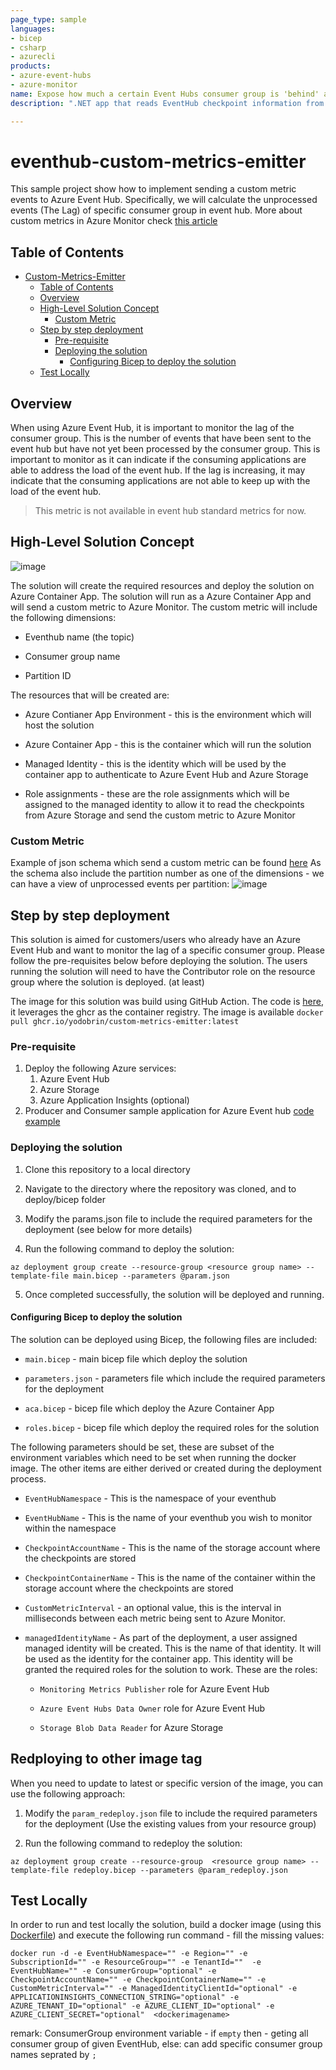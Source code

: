 ```yaml
---
page_type: sample
languages:
- bicep
- csharp
- azurecli
products:
- azure-event-hubs
- azure-monitor
name: Expose how much a certain Event Hubs consumer group is 'behind' as a custom Azure Monitor metric.
description: ".NET app that reads EventHub checkpoint information from storage, computes how much 'behind' a certain consumer group is, and emits the lag as a custom metric to Azure Monitor."

---
```


# eventhub-custom-metrics-emitter

This sample project show how to implement sending a custom metric events to Azure Event Hub. Specifically, we will calculate the unprocessed events (The Lag) of specific consumer group in event hub. More about custom metrics in Azure Monitor check [this article](https://learn.microsoft.com/en-us/azure/azure-monitor/essentials/metrics-custom-overview)


## Table of Contents
- [Custom-Metrics-Emitter](#custom-metrics-emitter)
  - [Table of Contents](#table-of-contents)
  - [Overview](#overview)
  - [High-Level Solution Concept](#high-level-solution-concept)
    - [Custom Metric](#custom-metric)
  - [Step by step deployment](#step-by-step-deployment)
    - [Pre-requisite](#pre-requisite)
    - [Deploying the solution](#deploying-the-solution)
      - [Configuring Bicep to deploy the solution](#configuring-bicep-to-deploy-the-solution)
  - [Test Locally](#test-locally)

## Overview

When using Azure Event Hub, it is important to monitor the lag of the consumer group. This is the number of events that have been sent to the event hub but have not yet been processed by the consumer group. This is important to monitor as it can indicate if the consuming applications are able to address the load of the event hub. If the lag is increasing, it may indicate that the consuming applications are not able to keep up with the load of the event hub.

> This metric is not available in event hub standard metrics for now.


## High-Level Solution Concept

![image](design/design.png)

The solution will create the required resources and deploy the solution on Azure Container App. The solution will run as a Azure Container App and will send a custom metric to Azure Monitor. The custom metric will include the following dimensions:

- Eventhub name (the topic)

- Consumer group name

- Partition ID

The resources that will be created are:

- Azure Contianer App Environment - this is the environment which will host the solution

- Azure Container App - this is the container which will run the solution

- Managed Identity - this is the identity which will be used by the container app to authenticate to Azure Event Hub and Azure Storage

- Role assignments - these are the role assignments which will be assigned to the managed identity to allow it to read the checkpoints from Azure Storage and send the custom metric to Azure Monitor

### Custom Metric

Example of json schema which send a custom metric can be found [here](test/custom1.json)
As the schema also include the partition number as one of the dimensions - we can have a view of unprocessed events per partition:
![image](design/view.png)



## Step by step deployment 

This solution is aimed for customers/users who already have an Azure Event Hub and want to monitor the lag of a specific consumer group. Please follow the pre-requisites below before deploying the solution. The users running the solution will need to have the Contributor role on the resource group where the solution is deployed. (at least)

The image for this solution was build using GitHub Action. The code is [here](.github/workflows/ghcr_build_push.yml), it leverages the ghcr as the container registry. The image is available ```docker pull ghcr.io/yodobrin/custom-metrics-emitter:latest``` 

### Pre-requisite
1. Deploy the following Azure services:
   1.  Azure Event Hub
   2.  Azure Storage
   3.  Azure Application Insights (optional)
2. Producer and Consumer sample application for Azure Event hub [code example](https://learn.microsoft.com/en-us/azure/event-hubs/event-hubs-dotnet-standard-getstarted-send?tabs=passwordless%2Croles-azure-portal)

### Deploying the solution

1. Clone this repository to a local directory

2. Navigate to the directory where the repository was cloned, and to deploy/bicep folder

3. Modify the params.json file to include the required parameters for the deployment (see below for more details)

4. Run the following command to deploy the solution:

```azcli
az deployment group create --resource-group <resource group name> --template-file main.bicep --parameters @param.json
```

5. Once completed successfully, the solution will be deployed and running.


#### Configuring Bicep to deploy the solution

The solution can be deployed using Bicep, the following files are included:

- `main.bicep` - main bicep file which deploy the solution

- `parameters.json` - parameters file which include the required parameters for the deployment

- `aca.bicep` - bicep file which deploy the Azure Container App

- `roles.bicep` - bicep file which deploy the required roles for the solution

The following parameters should be set, these are subset of the environment variables which need to be set when running the docker image. The other items are either derived or created during the deployment process.

- `EventHubNamespace` - This is the namespace of your eventhub

- `EventHubName` - This is the name of your eventhub you wish to monitor within the namespace

- `CheckpointAccountName` - This is the name of the storage account where the checkpoints are stored

- `CheckpointContainerName` - This is the name of the container within the storage account where the checkpoints are stored

- `CustomMetricInterval` - an optional value, this is the interval in milliseconds between each metric being sent to Azure Monitor. 

- `managedIdentityName` - As part of the deployment, a user assigned managed identity will be created. This is the name of that identity. It will be used as the identity for the container app. This identity will be granted the required roles for the solution to work. These are the roles:

  - `Monitoring Metrics Publisher` role for Azure Event Hub

  - `Azure Event Hubs Data Owner` role for Azure Event Hub

  - `Storage Blob Data Reader` for Azure Storage

## Redploying to other image tag

When you need to update to latest or specific version of the image, you can use the following approach:

1. Modify the `param_redeploy.json` file to include the required parameters for the deployment (Use the existing values from your resource group)

2. Run the following command to redeploy the solution:

```azcli
az deployment group create --resource-group  <resource group name> --template-file redeploy.bicep --parameters @param_redeploy.json
```

## Test Locally
In order to run and test locally the solution, build a docker image (using this [Dockerfile](custom-metrics-emitter/Dockerfile)) and execute the following run command - fill the missing values: 

`docker run -d -e EventHubNamespace="" -e Region="" -e SubscriptionId="" -e ResourceGroup="" -e TenantId=""  -e EventHubName="" -e ConsumerGroup="optional" -e CheckpointAccountName="" -e CheckpointContainerName="" -e CustomMetricInterval="" -e ManagedIdentityClientId="optional" -e APPLICATIONINSIGHTS_CONNECTION_STRING="optional" -e AZURE_TENANT_ID="optional" -e AZURE_CLIENT_ID="optional" -e AZURE_CLIENT_SECRET="optional"  <dockerimagename>`

remark: ConsumerGroup environment variable - if `empty` then - geting all consumer group of given EventHub, else: can add specific consumer group names seprated by `;`